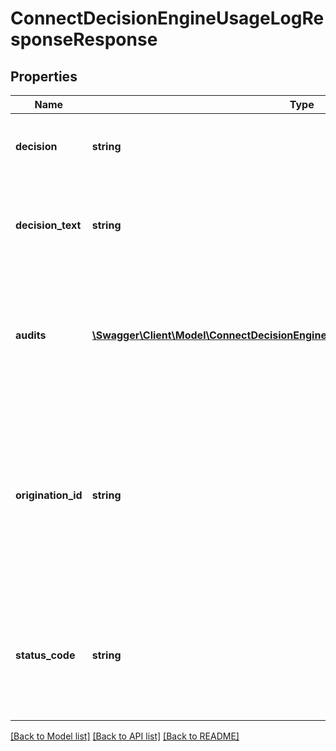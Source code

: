 # ConnectDecisionEngineUsageLogResponseResponse

## Properties
Name | Type | Description | Notes
------------ | ------------- | ------------- | -------------
**decision** | **string** | The decision returned by the automated decision model. | [optional] 
**decision_text** | **string** | The text output to accompany the decision returned by the decision model. | [optional] 
**audits** | [**\Swagger\Client\Model\ConnectDecisionEngineUsageLogResponseResponseAudits[]**](ConnectDecisionEngineUsageLogResponseResponseAudits.md) | An array of audit values. The paramters output for audit are tailored and bespoke to each decision tree. | [optional] 
**origination_id** | **string** | Displays the optional text passed through to be stored against the decision in the original call to &#x60;/{provenirId}&#x60;. Typically used for internal identifiers (e.g. SalesForce IDs). | [optional] 
**status_code** | **string** | The status of the decision. typically, 1 is reserved for positive outcomes, 2 for pending status and 3 for negative outcomes. | [optional] 

[[Back to Model list]](../../README.md#documentation-for-models) [[Back to API list]](../../README.md#documentation-for-api-endpoints) [[Back to README]](../../README.md)

